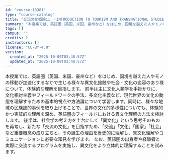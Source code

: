 ```yaml
---
id: "course:18381"
type: "course-catalog"
title: "交流文化概論ii ／INTRODUCTION TO TOURISM AND TRANSNATIONAL STUDIES II"
summary: "本授業では、英語圏（英国、米国、豪州など）をはじめ、国境を越えた人やモノの移動が加速化するなかで生じる様々な異文化接触や社会・文化の変容のあり様について、体験的な理解を目指します。 前半は主に文化人類学を手掛かりに、文化相対主義やフィールド…"
tags: []
campus: ""
credits: 2
instructors: []
license: "CC-BY-4.0"
version:
  created_at: "2025-10-09T03:48:57Z"
  updated_at: "2025-10-09T03:48:57Z"
---
```

本授業では、英語圏（英国、米国、豪州など）をはじめ、国境を越えた人やモノの移動が加速化するなかで生じる様々な異文化接触や社会・文化の変容のあり様について、体験的な理解を目指します。 前半は主に文化人類学を手掛かりに、文化相対主義やフィールドワークの手法、多文化主義など、現代世界の文化の動態を理解するための基本的視点や方法論について学習します。同時に、様々な地域の民族誌的事例を取り上げることで、世界の文化的多様性についても、体験的かつ実証的な理解を深め、英語圏のフィールドにおける異文化理解の方法を検討します。 後半は、社会学の考え方を土台にして「異文化」という思考そのものを再考し、新たな「交流の文化」を目指すため、「交流」「文化」「国家」「社会」など重要概念の成り立ちと、その誕生の理由を歴史的に理解し、異文化理解やコミュニケーションに必要な知見を学びます。 なお、英語圏の出身者や経験者と実際に交流するプログラムを実施し、異文化をより立体的に理解することを試みます。
